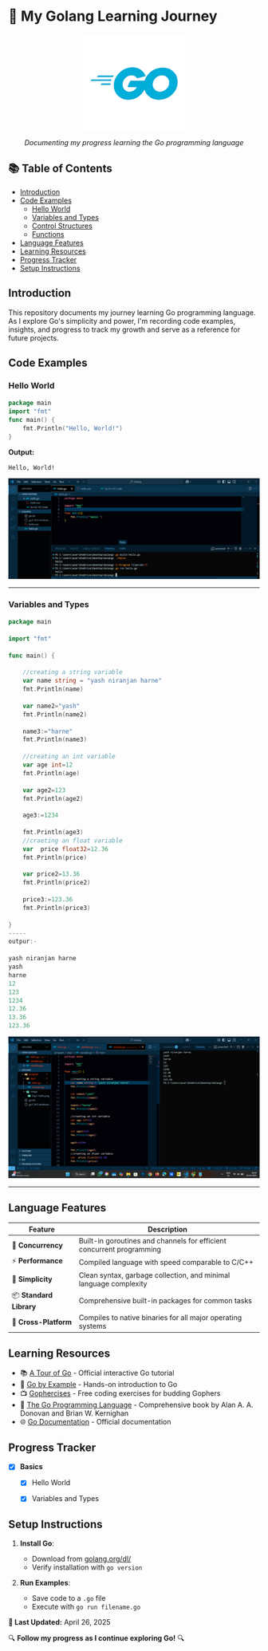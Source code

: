 # 🚀 My Golang Learning Journey

<div align="center">
  
![Go Gopher](https://github.com/TechYash-bit/Golang-learning/blob/main/program/image/golanglogo.png)

*Documenting my progress learning the Go programming language*
</div>

## 📚 Table of Contents
- [Introduction](#introduction)
- [Code Examples](#code-examples)
  - [Hello World](#hello-world)
  - [Variables and Types](#variables-and-types)
  - [Control Structures](#control-structures)
  - [Functions](#functions)
- [Language Features](#language-features)
- [Learning Resources](#learning-resources)
- [Progress Tracker](#progress-tracker)
- [Setup Instructions](#setup-instructions)

## Introduction
This repository documents my journey learning Go programming language. As I explore Go's simplicity and power, I'm recording code examples, insights, and progress to track my growth and serve as a reference for future projects.

## Code Examples

### Hello World
```go
package main
import "fmt"
func main() {
    fmt.Println("Hello, World!")
}
```

**Output:**
```
Hello, World!
```

![Hello World Output](https://github.com/TechYash-bit/Golang-learning/blob/main/program/image/Day1-hello.png)

---

### Variables and Types
```go
package main

import "fmt"

func main() {

	//creating a string variable
	var name string = "yash niranjan harne"
	fmt.Println(name)

	var name2="yash"
	fmt.Println(name2)

	name3:="harne"
	fmt.Println(name3)

	//creating an int variable
	var age int=12
	fmt.Println(age)

	var age2=123
	fmt.Println(age2)

	age3:=1234

	fmt.Println(age3)
	//craeting an float variable
	var  price float32=12.36
	fmt.Println(price)

	var price2=13.36
	fmt.Println(price2)

	price3:=123.36
	fmt.Println(price3)

}
-----
outpur:-

yash niranjan harne
yash
harne
12
123
1234
12.36
13.36
123.36
```

![Variables Output](https://github.com/TechYash-bit/Golang-learning/blob/main/program/image/Screenshot%20(43).png)



---

## Language Features

<div align="center">

| Feature | Description |
|---------|-------------|
| 🔄 **Concurrency** | Built-in goroutines and channels for efficient concurrent programming |
| ⚡ **Performance** | Compiled language with speed comparable to C/C++ |
| 🧰 **Simplicity** | Clean syntax, garbage collection, and minimal language complexity |
| 📦 **Standard Library** | Comprehensive built-in packages for common tasks |
| 🔄 **Cross-Platform** | Compiles to native binaries for all major operating systems |

</div>

## Learning Resources
- 📚 [A Tour of Go](https://tour.golang.org/) - Official interactive Go tutorial
- 📘 [Go by Example](https://gobyexample.com/) - Hands-on introduction to Go
- 📺 [Gophercises](https://gophercises.com/) - Free coding exercises for budding Gophers
- 📖 [The Go Programming Language](https://www.gopl.io/) - Comprehensive book by Alan A. A. Donovan and Brian W. Kernighan
- 🌐 [Go Documentation](https://golang.org/doc/) - Official documentation

## Progress Tracker

- [x] **Basics**
  - [x] Hello World
  - [x] Variables and Types
 

## Setup Instructions

1. **Install Go**:
   - Download from [golang.org/dl/](https://golang.org/dl/)
   - Verify installation with `go version`

2. **Run Examples**:
   - Save code to a `.go` file
   - Execute with `go run filename.go`




**📝 Last Updated:** April 26, 2025

🔍 **Follow my progress as I continue exploring Go!** 🔍

